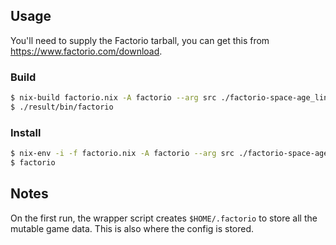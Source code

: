 ## Usage

You'll need to supply the Factorio tarball, you can get this from
https://www.factorio.com/download.

### Build
```bash
$ nix-build factorio.nix -A factorio --arg src ./factorio-space-age_linux_2.0.8.tar.xz
$ ./result/bin/factorio
```
### Install
```bash
$ nix-env -i -f factorio.nix -A factorio --arg src ./factorio-space-age_linux_2.0.8.tar.xz
$ factorio
```

## Notes

On the first run, the wrapper script creates `$HOME/.factorio` to store all the
mutable game data. This is also where the config is stored.

